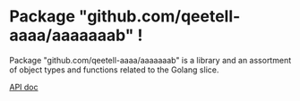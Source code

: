 # Package "github.com/qeetell-aaaa/aaaaaaab" !

Package "github.com/qeetell-aaaa/aaaaaaab" is a library and an assortment of object types and
functions related to the Golang slice.

[API doc](https://pkg.go.dev/github.com/qeetell-aaaa/aaaaaaab)
